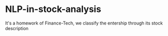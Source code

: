 # NLP-in-stock-analysis
 It's a homework of Finance-Tech, we classify the entership through its stock description
